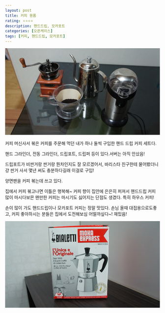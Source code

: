 ```yaml
---
layout: post
title: 커피 용품
rating: ⭐️⭐️⭐️⭐️
description: 핸드드립, 모카포트
categories: [오픈케이스]
tags: [커피, 핸드드립, 모카포트]
---
```


![coffee_handdrip](../../images/2012/coffee_handdrip.jpg)

커피 머신사서 볶은 커피를 주문해 먹던 내가 하나 둘씩 구입한 핸드 드립 커피 세트다.

핸드 그라인더, 전동 그라인더, 드립포트, 드립퍼 등이 있다.서버는 아직 안샀음!

드립포트가 비싼거랑 싼거랑 뭔차인지도 잘 모르겠어서, 바리스타 친구한테 물어봤더니 걍 싼거 사서 몇년 써도 충분하다길래 이걸로 구입!

양면팬을 커피 볶는데 쓰고 있다.

집에서 커피 볶고나면 이틀은 행복해~ 커피 향이 집안에 은은히 퍼져서 핸드드립 커피 많이 마시다보믄 왠만한 커피는 마시기도 싫어지는 단점도 생겼다. 특히 하우스 커피!

손이 많이 가도 핸드드립이나 모카포트 커피는 정말 맛있다. 손님 올때 대접용으로도좋고, 커피 좋아하시는 분들은 집에서 도전해보심 어떨까싶다~! 재밌음!

![mocaport](../../images/2012/mocaport.jpg)
